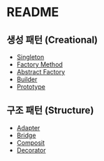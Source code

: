 # README

## 생성 패턴 (Creational)

- [Singleton](<./Creational(%EC%83%9D%EC%84%B1)%20Pattern/Singleton.md>)
- [Factory Method](<./Creational(%EC%83%9D%EC%84%B1)%20Pattern/Factory Method.md>)
- [Abstract Factory](<./Creational(생성)%20Pattern/Abstract Factory.md>)
- [Builder](<./Creational(생성) Pattern/Builder.md>)
- [Prototype](<./Creational(생성) Pattern/Prototype.md>)

## 구조 패턴 (Structure)

- [Adapter](<./Structure(구조)%20Pattern/Adapter.md>)
- [Bridge](<./Structure(구조) Pattern/Bridge.md>)
- [Composit](<./Structure(구조)%20Pattern/Composit.md>)
- [Decorator](<./Structure(구조)%20Pattern/Decorator.md>)
